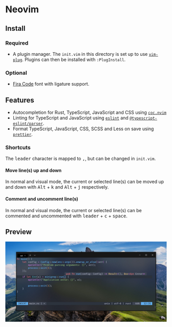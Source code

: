 # Neovim

## Install

### Required
* A plugin manager. The `init.vim` in this directory is set up to use [`vim-plug`](https://github.com/junegunn/vim-plug). Plugins can then be installed with `:PlugInstall`.

### Optional
* [Fira Code](https://github.com/tonsky/FiraCode) font with ligature support.

## Features
* Autocompletion for Rust, TypeScript, JavaScript and CSS using [`coc.nvim`](https://github.com/neoclide/coc.nvim)
* Linting for TypeScript and JavaScript using [`eslint`](https://github.com/eslint/eslint) and [`@typescript-eslint/parser`](https://github.com/typescript-eslint/typescript-eslint).
* Format TypeScript, JavaScript, CSS, SCSS and Less on save using [`prettier`](https://github.com/prettier/prettier).

### Shortcuts

The <kbd>leader</kbd> character is mapped to <kbd>,</kbd>, but can be changed in `init.vim`.
#### Move line(s) up and down
In normal and visual mode, the current or selected line(s) can be moved up and down with <kbd>Alt</kbd> + <kbd>k</kbd> and <kbd>Alt</kbd> + <kbd>j</kbd> respectively.

#### Comment and uncomment line(s)
In normal and visual mode, the current or selected line(s) can be commented and uncommented with <kbd>leader</kbd> + <kbd>c</kbd> + <kbd>space</kbd>. 

## Preview
![Screenshot of editor](./../../images/editor_nvim.jpg)

